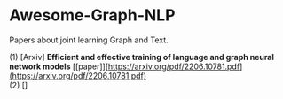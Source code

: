 # Awesome-Graph-NLP
Papers about joint learning Graph and Text.


(1) [Arxiv] **Efficient and effective training of language and graph neural network models** [[paper]][https://arxiv.org/pdf/2206.10781.pdf](https://arxiv.org/pdf/2206.10781.pdf)</br>
(2) []
